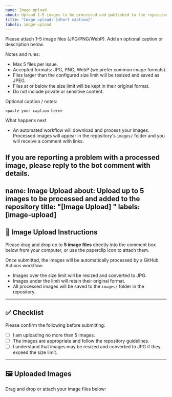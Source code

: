 ```yaml
---
name: Image upload
about: Upload 1–5 images to be processed and published to the repository
title: "Image upload: [short caption]"
labels: image-upload
---
```


Please attach 1–5 image files (JPG/PNG/WebP). Add an optional caption or description below.

Notes and rules:
- Max 5 files per issue.
- Accepted formats: JPG, PNG, WebP (we prefer common image formats).
- Files larger than the configured size limit will be resized and saved as JPEG.
- Files at or below the size limit will be kept in their original format.
- Do not include private or sensitive content.

Optional caption / notes:

```
<paste your caption here>
```

What happens next
- An automated workflow will download and process your images. Processed images will appear in the repository's `images/` folder and you will receive a comment with links.

If you are reporting a problem with a processed image, please reply to the bot comment with details.
---
name: Image Upload
about: Upload up to 5 images to be processed and added to the repository
title: "[Image Upload] "
labels: [image-upload]
---

## 📸 Image Upload Instructions

Please drag and drop up to **5 image files** directly into the comment box below from your computer, or use the paperclip icon to attach them.

Once submitted, the images will be automatically processed by a GitHub Actions workflow:
- Images over the size limit will be resized and converted to JPG.
- Images under the limit will retain their original format.
- All processed images will be saved to the `images/` folder in the repository.

---

## ✅ Checklist

Please confirm the following before submitting:

- [ ] I am uploading no more than 5 images.
- [ ] The images are appropriate and follow the repository guidelines.
- [ ] I understand that images may be resized and converted to JPG if they exceed the size limit.

---

## 🖼️ Uploaded Images

Drag and drop or attach your image files below:
